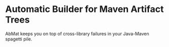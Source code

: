 Automatic Builder for Maven Artifact Trees
==========================================
AbMat keeps you on top of cross-library failures in your Java-Maven spagetti pile.
